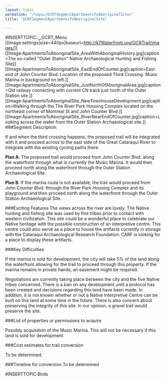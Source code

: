```yaml
---
layout: topic
permalink: "/topic/GCRTSegmentApartmentsToAboriginalSite/"
title: "GCRTSegmentApartmentsToAboriginalSite"

---
```


#INSERTTOPIC:__GCRT_Menu
[[Image:settings|size=440px|baseuri=http://k7Waterfront.org/GCRTrail/images/]]
[[Image:ApartmentsToAboriginalSite_AreaWithAboriginalHistory.jpg|caption=The so-called "Outer Station" Native Archaeological Hunting and Fishing Site]]
[[Image:ApartmentsToAboriginalSite_EastEndOfCounter.jpg|caption=East end of John Counter Blvd.  Location of the proposed Third Crossing.  Music Marina in background on left.]]
[[Image:ApartmentsToAboriginalSite_JustNorthOfAboriginalArea.jpg|caption=Old railway connecting with current CN track just north of the Outer Station site.]]
[[Image:ApartmentsToAboriginalSite_NewTownhouseDevelopment.jpg|caption=Walking through the The River Park Housing Complex located on the northeast corner of Montreal St and John Counter Blvd.]]
[[Image:ApartmentsToAboriginalSite_RiverNearEndOfCounter.jpg|caption=Looking across the water from the Outer Station Archaeological site.]]
###Segment Description

If and when the third crossing happens, the proposed trail will be integrated with it and proceed across to the east side of the Great Cataraqui River to integrate with the existing cycling paths there.

**Plan A**: The proposed trail would proceed from John Counter Blvd. along the waterfront through what is currently the Music Marina.  It would then proceed north along the waterfront through the Outer Station Archaeological Site.

**Plan B**:  If the marina route is not available, the trail would proceed from John Counter Blvd. through the River Park Housing Complex and its playground and then proceed north along the waterfront through the Outer Station Archaeological Site.

###Exciting Features
The views across the river are lovely.
The Native hunting and fishing site was used by five tribes prior to contact with western civilization.
This site could be a wonderful place to celebrate our Native heritage with the possible construction of an interpretive centre.
This centre could also serve as a place to house the artifacts currently in storage with the Cataraqui Archaeological Research Foundation.  CARF is looking for a place to display these artifacts.

###Key Difficulties

If the marina is sold for development, the city will take 5% of the land along the waterfront allowing for the trail to proceed through this property.  If the marina remains in private hands, an easement might be required.

Negotiations are currently taking place between the city and the five Native tribes concerned.  There is a ban on any development until a protocol has been created and decisions regarding this land have been made.  In addition, it is not known whether or not a Native Interpretive Centre can be built on this land at some time in the future. There is also concern about preserving the integrity of this site.  In our opinion, a gravel trail would preserve the site.


###List of properties or permissions to acquire

Possibly acquisition of the Music Marina.  This will not be necessary if this land is sold for development.

###Cost estimates for trail conversion

To be determined.

###Timeline for conversion
To be determined


#INSERTTOPIC:Birds

